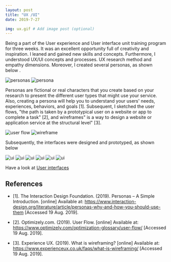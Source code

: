 ```yaml
---
layout: post
title: "UX /UI"
date: 2019-7-27

img: ux.gif # Add image post (optional)
---
```




Being a part of the User experience and User interface unit training program for three weeks. It was an excellent opportunity full of creativity and inspiration. I leaned and gained new skills and concepts. Furthermore, I understood UX/UI concepts and processes. UX research method and empathy dimensions. Moreover, I created several personas, as shown below .

![personas]({{site.url}}/assets/img/personas.png) ![persona]({{site.url}}/assets/img/persona.png)

Personas are fictional or real characters that you create based on your research to present the different user types that might use your service. Also, creating a persona will help you to understand your users' needs, experiences, behaviors, and goals [1]. Subsequent, I sketched the user flows, "the path is taken by a prototypical user on a website or app to complete a task" [2], and wireframes" is a way to design a website or application service at the structural level" [3].



![user flow]({{site.url}}/assets/img/flows.png) ![wireframe]({{site.url}}/assets/img/flows1.png)

Subsequently, the interfaces were designed and prototyped, as shown below 

![ui]({{site.url}}/assets/img/Picture1.png) ![ui]({{site.url}}/assets/img/Picture2.png) ![ui]({{site.url}}/assets/img/Picture3.png) 
![ui]({{site.url}}/assets/img/Picture4.png) ![ui]({{site.url}}/assets/img/Picture5.png) ![ui]({{site.url}}/assets/img/Picture6.png) 


Have a look at [User interfaces](https://xd.adobe.com/view/0994d048-9c18-4ff2-7f78-d56f7007da0c-7fa5/)





## References 
+ [1]. The Interaction Design Foundation. (2019). Personas – A Simple Introduction. [online] Available at: https://www.interaction-design.org/literature/article/personas-why-and-how-you-should-use-them [Accessed 19 Aug. 2019].

+ [2]. Optimizely.com. (2019). User Flow. [online] Available at: https://www.optimizely.com/optimization-glossary/user-flow/ [Accessed 19 Aug. 2019].

+ [3]. Experience UX. (2019). What is wireframing? [online] Available at: https://www.experienceux.co.uk/faqs/what-is-wireframing/ [Accessed 19 Aug. 2019].



